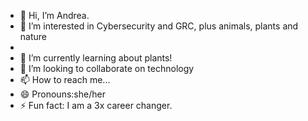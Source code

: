 - 👋 Hi, I’m Andrea.
- 👀 I’m interested in Cybersecurity and GRC, plus animals, plants and nature
-  
- 🌱 I’m currently learning about plants!
- 💞️ I’m looking to collaborate on technology 
- 📫 How to reach me... 
- 😄 Pronouns:she/her
- ⚡ Fun fact: I am a 3x career changer.

<!---
akim-csnp/akim-csnp is a ✨ special ✨ repository because its `README.md` (this file) appears on your GitHub profile.
You can click the Preview link to take a look at your changes.
--->
